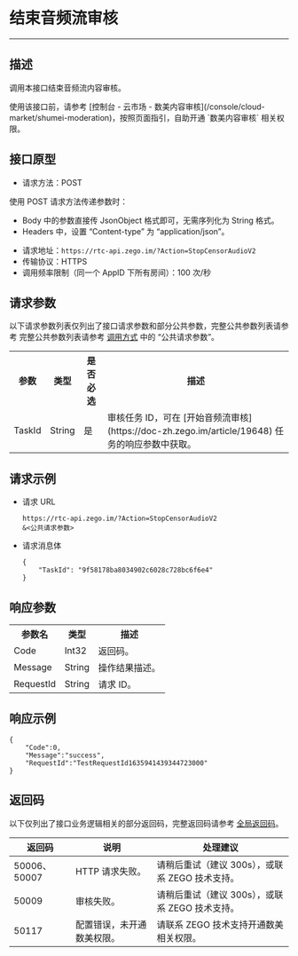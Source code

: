 # 结束音频流审核

- - -

## 描述

调用本接口结束音频流内容审核。

<Warning title="注意">
使用该接口前，请参考 [控制台 - 云市场 - 数美内容审核](/console/cloud-market/shumei-moderation)，按照页面指引，自助开通 `数美内容审核` 相关权限。
</Warning>



## 接口原型

- 请求方法：POST

<Note title="说明">

  使用 POST 请求方法传递参数时：
  - Body 中的参数直接传 JsonObject 格式即可，无需序列化为 String 格式。
  - Headers 中，设置 “Content-type” 为 “application/json”。
  
</Note>


- 请求地址：`https://rtc-api.zego.im/?Action=StopCensorAudioV2`
- 传输协议：HTTPS
- 调用频率限制（同一个 AppID 下所有房间）：100 次/秒



## 请求参数

以下请求参数列表仅列出了接口请求参数和部分公共参数，完整公共参数列表请参考 完整公共参数列表请参考 [调用方式](/real-time-video-server/api-reference/accessing-server-apis#公共请求参数) 中的 “公共请求参数”。


<table>
  
<tbody><tr>
<th>参数</th>
<th>类型</th>
<th>是否必选</th>
<th>描述</th>
</tr>
<tr>
<td>TaskId</td>
<td>String</td>
<td>是</td>
<td>审核任务 ID，可在 [开始音频流审核](https://doc-zh.zego.im/article/19648) 任务的响应参数中获取。</td>
</tr>
</tbody></table>

## 请求示例

- 请求 URL  
    ```
    https://rtc-api.zego.im/?Action=StopCensorAudioV2
    &<公共请求参数>
    ```

- 请求消息体 
    ```
    {
        "TaskId": "9f58178ba8034902c6028c728bc6f6e4"
    }
    ```

## 响应参数

<table>
  
<tbody><tr>
<th>参数名</th>
<th>类型</th>
<th>描述</th>
</tr>
<tr>
<td>Code</td>
<td>Int32</td>
<td>返回码。</td>
</tr>
<tr>
<td>Message</td>
<td>String</td>
<td>操作结果描述。</td>
</tr>
<tr>
<td>RequestId</td>
<td>String</td>
<td>请求 ID。</td>
</tr>
</tbody></table>

## 响应示例

```
{
    "Code":0,
    "Message":"success",
    "RequestId":"TestRequestId1635941439344723000"
}
```

## 返回码

以下仅列出了接口业务逻辑相关的部分返回码，完整返回码请参考 [全局返回码](https://doc-zh.zego.im/)。

|返回码|说明| 处理建议 |
|-----|----|----|
| 50006、50007 |  HTTP 请求失败。 | 请稍后重试（建议 300s），或联系 ZEGO 技术支持。|
| 50009 | 审核失败。 | 请稍后重试（建议 300s），或联系 ZEGO 技术支持。|
| 50117 | 配置错误，未开通数美权限。 | 请联系 ZEGO 技术支持开通数美相关权限。|
